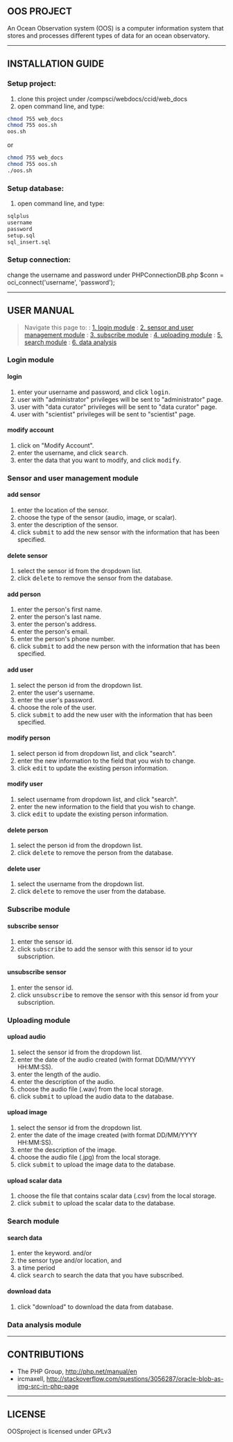 OOS PROJECT
-----------------
An Ocean Observation system (OOS) is a computer information system that stores and processes different types of data for an ocean observatory.


----------


INSTALLATION GUIDE
---------------------------

### Setup project:
1. clone this project under /compsci/webdocs/ccid/web_docs
2. open command line, and type:
```sh
chmod 755 web_docs
chmod 755 oos.sh
oos.sh
```
or
```sh
chmod 755 web_docs
chmod 755 oos.sh
./oos.sh
```

### Setup database:
1. open command line, and type:
```sh
sqlplus
username
password
setup.sql
sql_insert.sql
```

### Setup connection:
change the username and password under PHPConnectionDB.php
$conn = oci_connect('username', 'password');


----------


USER MANUAL
-------------------

> Navigate this page to:
> : [1. login module](#login-module)
> : [2. sensor and user management module](#sensor-and-user-management-module)
> : [3. subscribe module](#subscribe-module)
> : [4. uploading module](#uploading-module) 
> : [5. search module](#search-module) 
> : [6. data analysis](#data-analysis-module)

### Login module

#### login
1. enter your username and password, and click <kbd>login</kbd>.
2. user with "administrator" privileges will be sent to "administrator" page.
3. user with "data curator" privileges will be sent to "data curator" page.
4. user with "scientist" privileges will be sent to "scientist" page.

#### modify account
1. click on "Modify Account".
2. enter the username, and click <kbd>search</kbd>.
3. enter the data that you want to modify, and click <kbd>modify</kbd>.

### Sensor and user management module

####  add sensor
1. enter the location of the sensor.
2. choose the type of the sensor (audio, image, or scalar).
3. enter the description of the sensor.
4. click <kbd>submit</kbd> to add the new sensor with the information that has been specified.

#### delete sensor
1. select the sensor id from the dropdown list.
2. click <kbd>delete</kbd> to remove the sensor from the database.

#### add person
1. enter the person's first name.
2. enter the person's last name.
3. enter the person's address.
4. enter the person's email.
5. enter the person's phone number.
6. click <kbd>submit</kbd> to add the new person with the information that has been specified.

#### add user
1. select the person id from the dropdown list.
2. enter the user's username.
3. enter the user's password.
4. choose the role of the user.
5. click <kbd>submit</kbd> to add the new user with the information that has been specified.

#### modify person
1. select person id from dropdown list, and click "search".
2. enter the new information to the field that you wish to change.
3. click <kbd>edit</kbd> to update the existing person information.

#### modify user
1. select username from dropdown list, and click "search".
2. enter the new information to the field that you wish to change.
3. click <kbd>edit</kbd> to update the existing person information.

#### delete person
1. select the person id from the dropdown list.
2. click <kbd>delete</kbd> to remove the person from the database.

#### delete user
1. select the username from the dropdown list.
2. click <kbd>delete</kbd> to remove the user from the database.

### Subscribe module

#### subscribe sensor
1. enter the sensor id.
2. click <kbd>subscribe</kbd> to add the sensor with this sensor id to your subscription.

#### unsubscribe sensor
1. enter the sensor id.
2. click <kbd>unsubscribe</kbd> to remove the sensor with this sensor id from your subscription.

### Uploading module

#### upload audio
1. select the sensor id from the dropdown list.
2. enter the date of the audio created (with format DD/MM/YYYY HH:MM:SS).
3. enter the length of the audio.
4. enter the description of the audio.
5. choose the audio file (.wav) from the local storage.
6. click <kbd>submit</kbd> to upload the audio data to the database.

#### upload image
1. select the sensor id from the dropdown list.
2. enter the date of the image created (with format DD/MM/YYYY HH:MM:SS).
3. enter the description of the image.
4. choose the audio file (.jpg) from the local storage.
5. click <kbd>submit</kbd> to upload the image data to the database.

#### upload scalar data
1. choose the file that contains scalar data (.csv) from the local storage.
2. click <kbd>submit</kbd> to upload the scalar data to the database.

### Search module

#### search data
1. enter the keyword. and/or 
2. the sensor type and/or location, and
3. a time period
4. click <kbd>search</kbd> to search the data that you have subscribed.

#### download data
1. click "download" to download the data from database.

### Data analysis module


----------


CONTRIBUTIONS
---------------------

- The PHP Group, http://php.net/manual/en
- ircmaxell, http://stackoverflow.com/questions/3056287/oracle-blob-as-img-src-in-php-page


----------


LICENSE
----------
OOSproject is licensed under GPLv3
